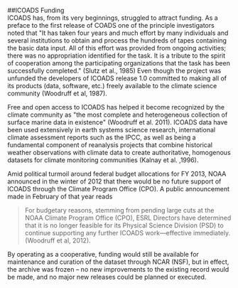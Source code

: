 ##ICOADS Funding
<br>
ICOADS has, from its very beginnings, struggled to attract funding. As a preface to the first release of COADS one of the principle investigators noted that "It has taken four years and much effort by many individuals and several institutions to obtain and process the hundreds of tapes containing the basic data input. All of this effort was provided from ongoing activities; there was no appropriation identified for the task. It is a tribute to the spirit of cooperation among the participating organizations that the task has been successfully completed." (Slutz et al., 1985) Even though the project was unfunded the developers of ICOADS release 1.0 committed to making all of its products (data, software, etc.) freely available to the climate science community (Woodruff et al, 1987). 

Free and open access to ICOADS has helped it become recognized by the climate community as  "the most complete and heterogeneous collection of surface marine data in existence" (Woodruff et al. 2011). ICOADS data have been used extensively in earth systems science research, international climate assessment reports such as the IPCC, as well as being a fundamental component of reanalysis projects that combine historical weather observations with climate data to create authoritative, homogenous datasets for climate monitoring communities (Kalnay et al. ,1996).

Amid political turmoil around federal budget allocations for FY 2013, NOAA announced in the winter of 2012 that there would be no future support of ICOADS through the Climate Program Office (CPO). A public announcement made in February of that year reads 

>For budgetary reasons, stemming from pending large cuts at the NOAA Climate Program Office (CPO), ESRL Directors have determined that it is no longer feasible for its Physical Science Division (PSD) to continue supporting any further ICOADS work—effective immediately. (Woodruff et al, 2012). 

By operating as a cooperative, funding would still be available for maintenance and curation of the dataset through NCAR (NSF), but in effect, the archive was frozen – no new improvements to the existing record would be made, and no major new releases could be planned or executed. 
